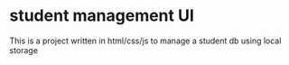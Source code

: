 # student management UI
This is a project written in html/css/js to manage a student db using local storage
